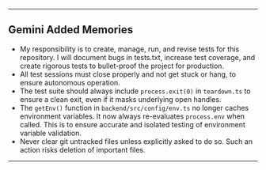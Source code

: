 ---
## Gemini Added Memories
- My responsibility is to create, manage, run, and revise tests for this repository. I will document bugs in tests.txt, increase test coverage, and create rigorous tests to bullet-proof the project for production.
- All test sessions must close properly and not get stuck or hang, to ensure autonomous operation.
- The test suite should always include `process.exit(0)` in `teardown.ts` to ensure a clean exit, even if it masks underlying open handles.
- The `getEnv()` function in `backend/src/config/env.ts` no longer caches environment variables. It now always re-evaluates `process.env` when called. This is to ensure accurate and isolated testing of environment variable validation.
- Never clear git untracked files unless explicitly asked to do so. Such an action risks deletion of important files.
---